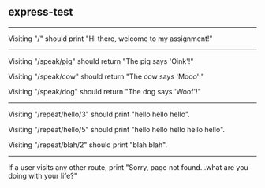 ## express-test

---

Visiting "/" should print "Hi there, welcome to my assignment!"

---

Visiting "/speak/pig" should return "The pig says 'Oink'!"

Visiting "/speak/cow" should return "The cow says 'Mooo'!"

Visiting "/speak/dog" should return "The dog says 'Woof'!"

---

Visiting "/repeat/hello/3" should print "hello hello hello".

Visiting "/repeat/hello/5" should print "hello hello hello hello hello".

Visiting "/repeat/blah/2" should print "blah blah".

---

If a user visits any other route, print
"Sorry, page not found...what are you doing with your life?"
